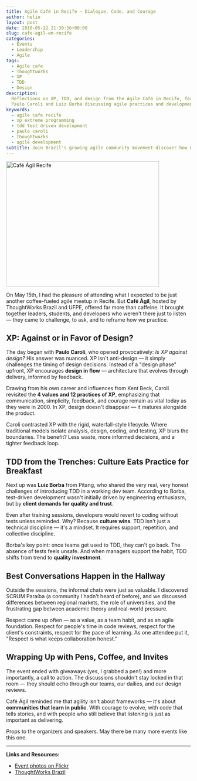 ```yaml
---
title: Agile Café in Recife – Dialogue, Code, and Courage
author: helio
layout: post
date: 2010-05-22 21:39:56+00:00
slug: cafe-agil-em-recife
categories:
  - Events
  - Leadership
  - Agile
tags:
  - Agile cafe
  - Thoughtworks
  - XP
  - TDD
  - Design
description:
  Reflections on XP, TDD, and design from the Agile Café in Recife, featuring
  Paulo Caroli and Luiz Borba discussing agile practices and development culture.
keywords:
  - agile cafe recife
  - xp extreme programming
  - tdd test driven development
  - paulo caroli
  - thoughtworks
  - agile development
subtitle: Join Brazil's growing agile community movement—discover how Café Ágil Recife creates space for sharing experiences, learning from failures, and building connections beyond formal conferences
---
```


[<img class="aligncenter size-full wp-image-199" src="/uploads/2010/05/DSC04067.jpg" alt="Café Ágil Recife" width="417" height="342" srcset="/uploads/2010/05/DSC04067.jpg 417w, /uploads/2010/05/DSC04067-300x246.jpg 300w" sizes="(max-width: 417px) 100vw, 417px" />][2]

On May 15th, I had the pleasure of attending what I expected to be just another coffee-fueled agile meetup in Recife. But **Café Ágil**, hosted by ThoughtWorks Brazil and UFPE, offered far more than caffeine. It brought together leaders, students, and developers who weren't there just to listen — they came to challenge, to ask, and to reframe how we practice.

## XP: Against or in Favor of Design?

The day began with **Paulo Caroli**, who opened provocatively: _Is XP against design?_ His answer was nuanced. XP isn't anti-design — it simply challenges the timing of design decisions. Instead of a "design phase" upfront, XP encourages **design in flow** — architecture that evolves through delivery, informed by feedback.

Drawing from his own career and influences from Kent Beck, Caroli revisited the **4 values and 12 practices of XP**, emphasizing that communication, simplicity, feedback, and courage remain as vital today as they were in 2000. In XP, design doesn't disappear — it matures alongside the product.

Caroli contrasted XP with the rigid, waterfall-style lifecycle. Where traditional models isolate analysis, design, coding, and testing, XP blurs the boundaries. The benefit? Less waste, more informed decisions, and a tighter feedback loop.

## TDD from the Trenches: Culture Eats Practice for Breakfast

Next up was **Luiz Borba** from Pitang, who shared the very real, very honest challenges of introducing TDD in a working dev team. According to Borba, test-driven development wasn't initially driven by engineering enthusiasm, but by **client demands for quality and trust**.

Even after training sessions, developers would revert to coding without tests unless reminded. Why? Because **culture wins**. TDD isn't just a technical discipline — it's a mindset. It requires support, repetition, and collective discipline.

Borba's key point: once teams get used to TDD, they can't go back. The absence of tests feels unsafe. And when managers support the habit, TDD shifts from trend to **quality investment**.

## Best Conversations Happen in the Hallway

Outside the sessions, the informal chats were just as valuable. I discovered SCRUM Paraíba (a community I hadn't heard of before), and we discussed differences between regional markets, the role of universities, and the frustrating gap between academic theory and real-world pressure.

Respect came up often — as a value, as a team habit, and as an agile foundation. Respect for people's time in code reviews, respect for the client's constraints, respect for the pace of learning. As one attendee put it, "Respect is what keeps collaboration honest."

## Wrapping Up with Pens, Coffee, and Invites

The event ended with giveaways (yes, I grabbed a pen!) and more importantly, a call to action. The discussions shouldn't stay locked in that room — they should echo through our teams, our dailies, and our design reviews.

Café Ágil reminded me that agility isn't about frameworks — it's about **communities that learn in public**. With courage to evolve, with code that tells stories, and with people who still believe that listening is just as important as delivering.

Props to the organizers and speakers. May there be many more events like this one.

---

**Links and Resources:**

- [Event photos on Flickr](http://www.flickr.com/photos/heliomedeiros/sets/72157623961656217/with/4617934563/)
- [ThoughtWorks Brazil](http://www.thoughtworks.com/developer-porto-alegre)

[2]: /uploads/2010/05/DSC04067.jpg
